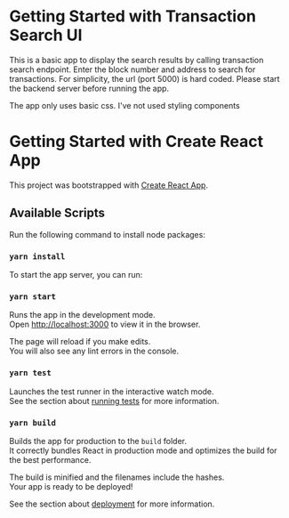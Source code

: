 # Getting Started with Transaction Search UI
This is a basic app to display the search results by calling transaction search endpoint. Enter the block number and address to search for transactions. 
For simplicity, the url (port 5000) is hard coded. Please start the backend server before running the app.

The app only uses basic css. I've not used styling components
# Getting Started with Create React App

This project was bootstrapped with [Create React App](https://github.com/facebook/create-react-app).

## Available Scripts

Run the following command to install node packages:

### `yarn install`

To start the app server, you can run:

### `yarn start`

Runs the app in the development mode.\
Open [http://localhost:3000](http://localhost:3000) to view it in the browser.

The page will reload if you make edits.\
You will also see any lint errors in the console.

### `yarn test`

Launches the test runner in the interactive watch mode.\
See the section about [running tests](https://facebook.github.io/create-react-app/docs/running-tests) for more information.

### `yarn build`

Builds the app for production to the `build` folder.\
It correctly bundles React in production mode and optimizes the build for the best performance.

The build is minified and the filenames include the hashes.\
Your app is ready to be deployed!

See the section about [deployment](https://facebook.github.io/create-react-app/docs/deployment) for more information.


